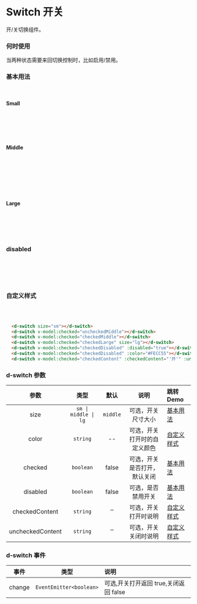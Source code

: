 # Switch 开关

开/关切换组件。

### 何时使用

当两种状态需要来回切换控制时，比如启用/禁用。

### 基本用法

<br />

#### Small

<br />

<d-switch v-model:checked="checkedSmall" size="sm"></d-switch>

<br />
<br />

#### Middle

<br />

<d-switch v-model:checked="uncheckedMiddle"></d-switch>

<br />

<d-switch v-model:checked="checkedMiddle"></d-switch>

<br />
<br />

#### Large

<br />

<d-switch v-model:checked="checkedLarge" size="lg"></d-switch>
<br />
<br />

### disabled

<br />

<d-switch v-model:checked="checkedDisabled" :disabled='true'></d-switch>

<br />
<br />

### 自定义样式

<br />
<d-switch v-model:checked="checkedColor" color="#FECC55"></d-switch>

<br />
<d-switch v-model:checked="checkedContent" :checkedContent="' 开 '" :uncheckedContent="' 关'"></d-switch>


``` html
  <d-switch size="sm"></d-switch>
  <d-switch v-model:checked="uncheckedMiddle"></d-switch>
  <d-switch v-model:checked="checkedMiddle"></d-switch>
  <d-switch v-model:checked="checkedLarge" size="lg"></d-switch>
  <d-switch v-model:checked="checkedDisabled" :disabled="true"></d-switch>
  <d-switch v-model:checked="checkedDisabled" :color="#FECC55"></d-switch>
  <d-switch v-model:checked="checkedContent" :checkedContent="'开'" :uncheckedContent="'关'"></d-switch>
```
<script>
import { defineComponent, ref } from 'vue'

export default defineComponent({
  setup() {
    const checkedSmall = ref(true)
    const uncheckedMiddle = ref(false)
    const checkedMiddle = ref(true)
    const checkedLarge = ref(true)
    const checkedDisabled = ref(true)
    const checkedColor = ref(true)
    const checkedContent = ref(false)

    return {
      checkedSmall,
      uncheckedMiddle,
      checkedMiddle,
      checkedLarge,
      checkedDisabled,
      checkedColor,
      checkedContent
    }
  }
})
</script>

### d-switch 参数

|       参数       |            类型                   | 默认  |               说明                    | 跳转 Demo             
| :--------------: | :--------------------------: | :---: | :-----------------------: | :--------------------- |
|       size       |             `sm \| middle \| lg`              |  `middle`   |             可选，开关尺寸大小          | [基本用法](#基本用法) 
|      color       |                   `string`                    |  --   |             可选，开关打开时的自定义颜色      | [自定义样式](#自定义样式)
|     checked      |                   `boolean`                   | false |              可选，开关是否打开，默认关闭      | [基本用法](#基本用法) 
|     disabled     |                   `boolean`                   | false |                    可选，是否禁用开关          | [基本用法](#基本用法) 
|  checkedContent  |             `string`             |  ''  |             可选，开关打开时说明               | [自定义样式](#自定义样式)
| uncheckedContent |             `string`             |  ''   |             可选，开关关闭时说明                | [自定义样式](#自定义样式)

### d-switch 事件

|  事件  |          类型           | 说明                                  |
| :----: | :---------------------: | :------------------------------------ |
| change | `EventEmitter<boolean>` | 可选,开关打开返回 true,关闭返回 false |
